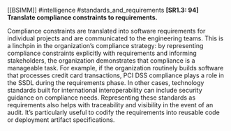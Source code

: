 [[BSIMM]] #intelligence #standards_and_requirements
**[SR1.3: 94] Translate compliance constraints to requirements.**


Compliance constraints are translated into software requirements for individual projects and are communicated to the engineering teams. This is a linchpin in the organization’s compliance strategy: by representing compliance constraints explicitly with requirements and informing stakeholders, the organization demonstrates that compliance is a manageable task. For example, if the organization routinely builds software that processes credit card transactions, PCI DSS compliance plays a role in the SSDL during the requirements phase. In other cases, technology standards built for international interoperability can include security guidance on compliance needs. Representing these standards as requirements also helps with traceability and visibility in the event of an audit. It’s particularly useful to codify the requirements into reusable code or deployment artifact specifications.


